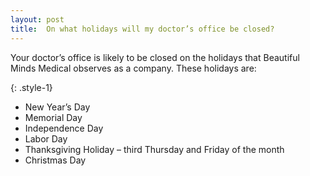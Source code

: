```yaml
---
layout: post
title:  On what holidays will my doctor’s office be closed?
---
```


Your doctor’s office is likely to be closed on the holidays that Beautiful Minds Medical observes as a company. These holidays are:

{: .style-1}
- New Year’s Day
- Memorial Day
- Independence Day
- Labor Day
- Thanksgiving Holiday – third Thursday and Friday of the month
- Christmas Day